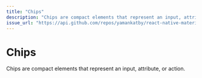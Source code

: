 ```yaml
---
title: "Chips"
description: "Chips are compact elements that represent an input, attribute, or action."
issue_url: "https://api.github.com/repos/yamankatby/react-native-material/issues/21"
---
```


# Chips

Chips are compact elements that represent an input, attribute, or action.
